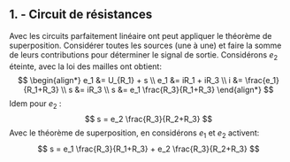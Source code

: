 ## 1. - Circuit de résistances
Avec les circuits parfaitement linéaire ont peut appliquer le théorème de superposition. Considérer toutes les sources (une à une) et faire la somme de leurs contributions pour déterminer le signal de sortie.
Considérons $e_2$ éteinte, avec la loi des mailles ont obtient:
$$
\begin{align*}
e_1 &= U_{R_1} + s  \\
e_1 &= iR_1 + iR_3 \\
i &= \frac{e_1}{R_1+R_3} \\
s &= iR_3 \\
s &= e_1 \frac{R_3}{R_1+R_3}
\end{align*}
$$
Idem pour $e_2$ :
$$
s = e_2 \frac{R_3}{R_2+R_3}
$$
Avec le théorème de superposition, en considérons $e_1$ et $e_2$ activent:
$$
s = e_1 \frac{R_3}{R_1+R_3} + e_2 \frac{R_3}{R_2+R_3}
$$
